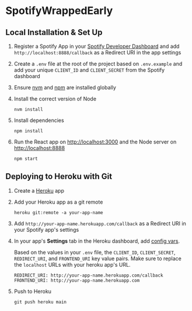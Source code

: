 # SpotifyWrappedEarly

## Local Installation & Set Up

1. Register a Spotify App in your [Spotify Developer Dashboard](https://developer.spotify.com/dashboard/) and add `http://localhost:8888/callback` as a Redirect URI in the app settings

2. Create a `.env` file at the root of the project based on `.env.example` and add your unique `CLIENT_ID` and `CLIENT_SECRET` from the Spotify dashboard

3. Ensure [nvm](https://github.com/nvm-sh/nvm) and [npm](https://www.npmjs.com/) are installed globally

4. Install the correct version of Node

   ```shell
   nvm install
   ```

5. Install dependencies

   ```shell
   npm install
   ```

6. Run the React app on <http://localhost:3000> and the Node server on <http://localhost:8888>

   ```shell
   npm start
   ```

## Deploying to Heroku with Git

1. Create a [Heroku](https://www.heroku.com/) app

2. Add your Heroku app as a git remote

   ```shell
   heroku git:remote -a your-app-name
   ```

3. Add `http://your-app-name.herokuapp.com/callback` as a Redirect URI in your Spotify app's settings

4. In your app's **Settings** tab in the Heroku dashboard, add [config vars](https://devcenter.heroku.com/articles/config-vars#using-the-heroku-dashboard).

   Based on the values in your `.env` file, the `CLIENT_ID`, `CLIENT_SECRET`, `REDIRECT_URI`, and `FRONTEND_URI` key value pairs. Make sure to replace the `localhost` URLs with your heroku app's URL.

   ```env
   REDIRECT_URI: http://your-app-name.herokuapp.com/callback
   FRONTEND_URI: http://your-app-name.herokuapp.com
   ```

5. Push to Heroku

   ```shell
   git push heroku main
   ```
